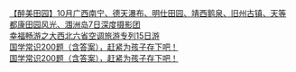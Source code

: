   
[【醉美田园】10月广西南宁、德天瀑布、明仕田园、靖西鹅泉、旧州古镇、天等都康田园风光、涠洲岛7日深度摄影团](http://www.dianyue.me/archives/069/ertppm3pswkhyiym/)  
[幸福畅游之大西北六省空调旅游专列15日游](http://www.dianyue.me/archives/730/is8cr4vq74duk24j/)  
[国学常识200题（含答案），赶紧为孩子存下吧！](http://www.dianyue.me/archives/980/w8iru136cdufhprg/)  
[国学常识200题（含答案），赶紧为孩子存下吧！](http://www.dianyue.me/archives/814/xl7080l6qjmenimb/)